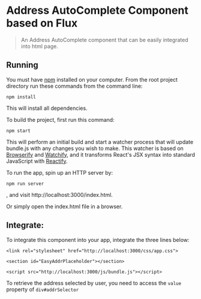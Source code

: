 # Address AutoComplete Component based on Flux

> An Address AutoComplete component that can be easily integrated into html page.


## Running

You must have [npm](https://www.npmjs.org/) installed on your computer.
From the root project directory run these commands from the command line:

    npm install

This will install all dependencies.

To build the project, first run this command:

    npm start

This will perform an initial build and start a watcher process that will update bundle.js with any changes you wish to make.  This watcher is based on [Browserify](http://browserify.org/) and [Watchify](https://github.com/substack/watchify), and it transforms React's JSX syntax into standard JavaScript with [Reactify](https://github.com/andreypopp/reactify).

To run the app, spin up an HTTP server by:

    npm run server

, and visit http://localhost:3000/index.html.

Or simply open the index.html file in a browser.

## Integrate:

To integrate this component into your app, integrate the three lines below:

    <link rel="stylesheet" href="http://localhost:3000/css/app.css">

    <section id="EasyAddrPlaceholder"></section>

    <script src="http://localhost:3000/js/bundle.js"></script>

To retrieve the address selected by user, you need to access the `value` property of `div#addrSelector`
